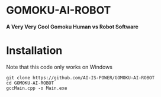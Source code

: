 # GOMOKU-AI-ROBOT

**A Very Very Cool Gomoku Human vs Robot Software**

# Installation
Note that this code only works on Windows
```Windows Cmd
git clone https://github.com/AI-IS-POWER/GOMOKU-AI-ROBOT
cd GOMOKU-AI-ROBOT
gccMain.cpp -o Main.exe
```
